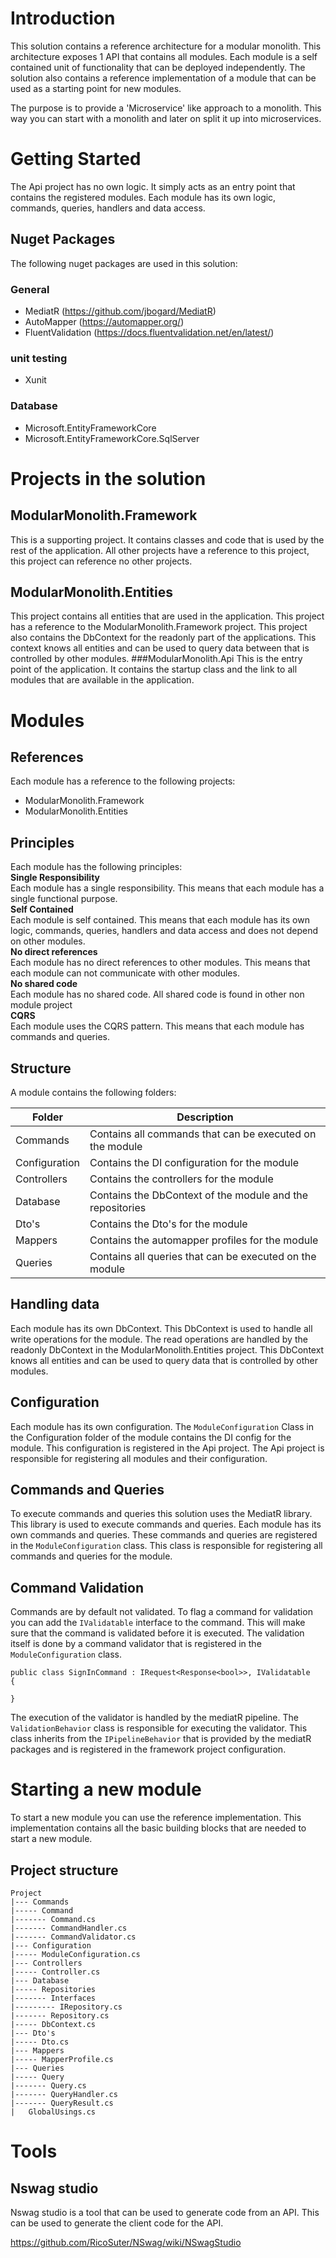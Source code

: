 # Introduction
This solution contains a reference architecture for a modular monolith. This architecture exposes 1 API that contains all modules. Each module is a self contained unit of functionality that can be deployed independently. The solution also contains a reference implementation of a module that can be used as a starting point for new modules.

The purpose is to provide a 'Microservice' like approach to a monolith. This way you can start with a monolith and later on split it up into microservices.

# Getting Started
The Api project has no own logic. It simply acts as an entry point that contains the registered modules. 
Each module has its own logic, commands, queries, handlers and data access.

## Nuget Packages
The following nuget packages are used in this solution:
### General
- MediatR (https://github.com/jbogard/MediatR)
- AutoMapper (https://automapper.org/)
- FluentValidation (https://docs.fluentvalidation.net/en/latest/)
### unit testing
- Xunit
### Database
- Microsoft.EntityFrameworkCore
- Microsoft.EntityFrameworkCore.SqlServer


# Projects in the solution
## ModularMonolith.Framework
This is a supporting project. It contains classes and code that is used by the rest of the application.
All other projects have a reference to this project, this project can reference no other projects.
## ModularMonolith.Entities
This project contains all entities that are used in the application. This project has a reference to the ModularMonolith.Framework project.
This project also contains the DbContext for the readonly part of the applications. This context knows all entities and can be used to query data between that is controlled by other modules. 
###ModularMonolith.Api
This is the entry point of the application. It contains the startup class and the link to all modules that are available in the application.

# Modules
## References
Each module has a reference to the following projects:
- ModularMonolith.Framework
- ModularMonolith.Entities

## Principles
Each module has the following principles: \
**Single Responsibility** \
Each module has a single responsibility. This means that each module has a single functional purpose. \
**Self Contained** \
Each module is self contained. This means that each module has its own logic, commands, queries, handlers and data access and does not depend on other modules. \
**No direct references** \
Each module has no direct references to other modules. This means that each module can not communicate with other modules. \
**No shared code** \
Each module has no shared code. All shared code is found in other non module project \
**CQRS** \
Each module uses the CQRS pattern. This means that each module has commands and queries. 

## Structure
A module contains the following folders:

| Folder        | Description                                               |
|---------------|-----------------------------------------------------------|
| Commands      | Contains all commands that can be executed on the module  |
| Configuration | Contains the DI configuration for the module              |
| Controllers   | Contains the controllers for the module                   |
| Database      | Contains the DbContext of the module and the repositories |
| Dto's         | Contains the Dto's for the module                         |
| Mappers       | Contains the automapper profiles for the module           |
| Queries       | Contains all queries that can be executed on the module   |

## Handling data
Each module has its own DbContext. This DbContext is used to handle all write operations for the module. The read operations are handled by the readonly DbContext in the ModularMonolith.Entities project. This DbContext knows all entities and can be used to query data that is controlled by other modules.
## Configuration
Each module has its own configuration. The `ModuleConfiguration` Class in the Configuration folder of the module contains the DI config for the module. This configuration is registered in the Api project. The Api project is responsible for registering all modules and their configuration.
## Commands and Queries
To execute commands and queries this solution uses the MediatR library. This library is used to execute commands and queries. Each module has its own commands and queries. These commands and queries are registered in the `ModuleConfiguration` class. This class is responsible for registering all commands and queries for the module.

## Command Validation
Commands are by default not validated. To flag a command for validation you can add the `IValidatable` interface to the command. This will make sure that the command is validated before it is executed.
The validation itself is done by a command validator that is registered in the `ModuleConfiguration` class. 

``` 
public class SignInCommand : IRequest<Response<bool>>, IValidatable
{
    
}
```
The execution of the validator is handled by the mediatR pipeline. The `ValidationBehavior` class is responsible for executing the validator. This class inherits from the `IPipelineBehavior` that is provided by the mediatR packages and is registered in the framework project configuration.

# Starting a new module
To start a new module you can use the reference implementation. This implementation contains all the basic building blocks that are needed to start a new module.
## Project structure
```
Project
|--- Commands
|----- Command
|------- Command.cs
|------- CommandHandler.cs
|------- CommandValidator.cs
|--- Configuration
|----- ModuleConfiguration.cs
|--- Controllers
|----- Controller.cs
|--- Database
|----- Repositories
|------- Interfaces
|--------- IRepository.cs
|------- Repository.cs
|----- DbContext.cs
|--- Dto's
|----- Dto.cs
|--- Mappers
|----- MapperProfile.cs
|--- Queries
|----- Query
|------- Query.cs
|------- QueryHandler.cs
|------- QueryResult.cs
|   GlobalUsings.cs
```


# Tools
## Nswag studio
Nswag studio is a tool that can be used to generate code from an API. This can be used to generate the client code for the API. 

https://github.com/RicoSuter/NSwag/wiki/NSwagStudio


